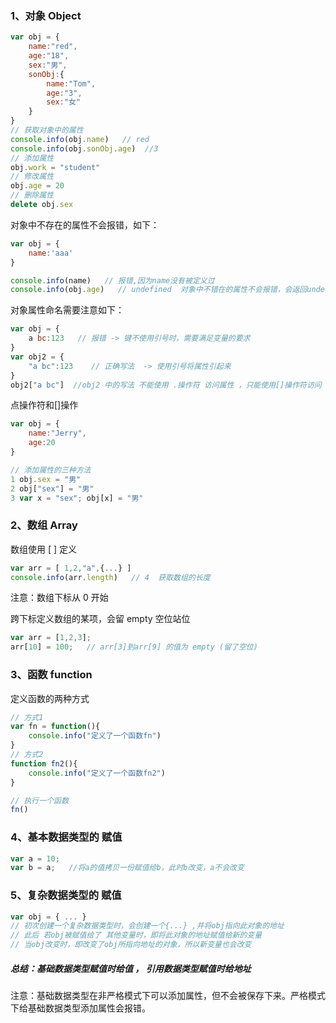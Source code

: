 ### 1、对象 Object

```js
var obj = {
    name:"red",
    age:"18",
    sex:"男",
    sonObj:{
        name:"Tom",
        age:"3",
        sex:"女"
    }
}
// 获取对象中的属性
console.info(obj.name)   // red
console.info(obj.sonObj.age)  //3
// 添加属性
obj.work = "student"
// 修改属性
obj.age = 20
// 删除属性
delete obj.sex
```

对象中不存在的属性不会报错，如下：

```js
var obj = {
	name:'aaa'
}

console.info(name)   // 报错,因为name没有被定义过
console.info(obj.age)   // undefined  对象中不错在的属性不会报错，会返回undefined
```
对象属性命名需要注意如下：

```js
var obj = {
    a bc:123   // 报错 -> 键不使用引号时，需要满足变量的要求 
}
var obj2 = {
	"a bc":123    // 正确写法  -> 使用引号将属性引起来
}
obj2["a bc"]  //obj2 中的写法 不能使用 .操作符 访问属性 ，只能使用[]操作符访问
```

点操作符和[]操作

```js
var obj = {
    name:"Jerry",
    age:20
}

// 添加属性的三种方法
1 obj.sex = "男"
2 obj["sex"] = "男"
3 var x = "sex"; obj[x] = "男"
```

### 2、数组 Array 

数组使用 [ ] 定义

```js
var arr = [ 1,2,"a",{...} ]
console.info(arr.length)   // 4  获取数组的长度
```

注意：数组下标从 0 开始



跨下标定义数组的某项，会留 empty 空位站位

```js
var arr = [1,2,3];
arr[10] = 100;   // arr[3]到arr[9] 的值为 empty (留了空位)
```

### 3、函数 function

定义函数的两种方式

```js
// 方式1
var fn = function(){
    console.info("定义了一个函数fn")
}
// 方式2
function fn2(){
    console.info("定义了一个函数fn2")
}

// 执行一个函数
fn()
```

### 4、基本数据类型的 赋值

```js
var a = 10;
var b = a;   //将a的值拷贝一份赋值给b，此时b改变，a不会改变
```

### 5、复杂数据类型的 赋值

```js
var obj = { ... }   
// 初次创建一个复杂数据类型时，会创建一个{...} ,并将obj指向此对象的地址
// 此后 若obj被赋值给了 其他变量时，即将此对象的地址赋值给新的变量
// 当obj改变时，即改变了obj所指向地址的对象，所以新变量也会改变
```

##### 总结：基础数据类型赋值时给值 ， 引用数据类型赋值时给地址



注意：基础数据类型在非严格模式下可以添加属性，但不会被保存下来。严格模式下给基础数据类型添加属性会报错。